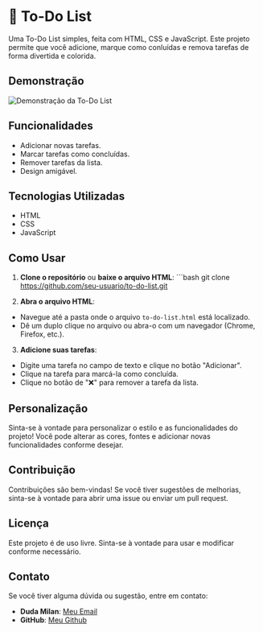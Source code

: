 # 🌸 To-Do List

Uma To-Do List simples, feita com HTML, CSS e JavaScript. Este projeto permite que você adicione, marque como conluídas e remova tarefas de forma divertida e colorida.

## Demonstração

![Demonstração da To-Do List](link-para-a-imagem-de-demonstração)

## Funcionalidades

- Adicionar novas tarefas.
- Marcar tarefas como concluídas.
- Remover tarefas da lista.
- Design amigável.

## Tecnologias Utilizadas

- HTML
- CSS
- JavaScript

## Como Usar

1. **Clone o repositório** ou **baixe o arquivo HTML**: ```bash git clone https://github.com/seu-usuario/to-do-list.git

2. **Abra o arquivo HTML**:

- Navegue até a pasta onde o arquivo `to-do-list.html` está localizado.
- Dê um duplo clique no arquivo ou abra-o com um navegador (Chrome, Firefox, etc.).

3. **Adicione suas tarefas**:

- Digite uma tarefa no campo de texto e clique no botão "Adicionar".
- Clique na tarefa para marcá-la como concluída.
- Clique no botão de "❌" para remover a tarefa da lista.

## Personalização

Sinta-se à vontade para personalizar o estilo e as funcionalidades do projeto! Você pode alterar as cores, fontes e adicionar novas funcionalidades conforme desejar.

## Contribuição

Contribuições são bem-vindas! Se você tiver sugestões de melhorias, sinta-se à vontade para abrir uma issue ou enviar um pull request.

## Licença

Este projeto é de uso livre. Sinta-se à vontade para usar e modificar conforme necessário.

## Contato

Se você tiver alguma dúvida ou sugestão, entre em contato:

- **Duda Milan**: [Meu Email](mariaeduardamilan9@gmail.com)
- **GitHub**: [Meu Github](https://github.com/dudamilannnn)
